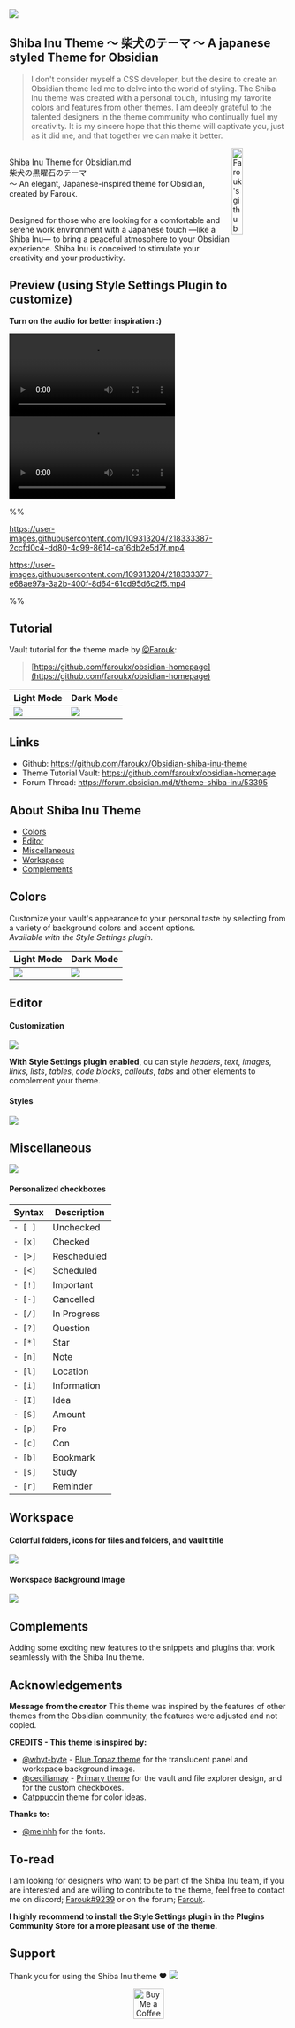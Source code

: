 <img src="https://github.com/faroukx/Obsidian-shiba-inu-theme/blob/main/shibainubackgroundshowcase.png?raw=true">



## Shiba Inu Theme ～ **柴犬のテーマ** ～ A japanese styled Theme for Obsidian 
> I don't consider myself a CSS developer, but the desire to create an Obsidian theme led me to delve into the world of styling. The Shiba Inu theme was created with a personal touch, infusing my favorite colors and features from other themes. I am deeply grateful to the talented designers in the theme community who continually fuel my creativity. It is my sincere hope that this theme will captivate you, just as it did me, and that together we can make it better.

  <a href="https://github.com/faroukx/handle-path-oz">
    <img width="20%" align="right" alt="Farouk's github stats" src="https://github.com/faroukx/Obsidian-shiba-inu-theme/blob/main/img/logo/ShibaOfficiel.png?raw=true" />
  </a> <br> Shiba Inu Theme for Obsidian.md <br> 柴犬の黒曜石のテーマ <br> ～ An elegant, Japanese-inspired theme for Obsidian, created by Farouk. <br> 

<br> Designed for those who are looking for a comfortable and serene work environment with a Japanese touch —like a Shiba Inu— to bring a peaceful atmosphere to your Obsidian experience. 
Shiba Inu is conceived to stimulate your creativity and your productivity.
<br>

## Preview (using Style Settings Plugin to customize)
**Turn on the audio for better inspiration :)**


<video id="video" x-webkit-airplay="true" webkit-playsinline="true" controls>
   <source src="https://user-images.githubusercontent.com/109313204/218333387-2ccfd0c4-dd80-4c99-8614-ca16db2e5d7f.mp4" type="video/mp4">
</video>

<video id="video" x-webkit-airplay="true" webkit-playsinline="true" controls>
   <source src="https://user-images.githubusercontent.com/109313204/218333377-e68ae97a-3a2b-400f-8d64-61cd95d6c2f5.mp4" type="video/mp4">
</video>

%%

https://user-images.githubusercontent.com/109313204/218333387-2ccfd0c4-dd80-4c99-8614-ca16db2e5d7f.mp4

https://user-images.githubusercontent.com/109313204/218333377-e68ae97a-3a2b-400f-8d64-61cd95d6c2f5.mp4

%%

  
## Tutorial

Vault tutorial for the theme made by [@Farouk](https://github.com/faroukx):

> [https://github.com/faroukx/obsidian-homepage](https://github.com/faroukx/obsidian-homepage)<br>
 

| Light Mode                                                                               | Dark Mode                                                                               |
| --------------------------------------------------------------------------------------- | ---------------------------------------------------------------------------------------- |
<img src="https://github.com/faroukx/Obsidian-shiba-inu-theme/raw/main/img/faroukvault/3faroukhomepagelight.png?raw=true"> | <img src="https://github.com/faroukx/Obsidian-shiba-inu-theme/raw/main/img/faroukvault/3faroukhomepagedark.png?raw=true"> |



## Links
- Github: https://github.com/faroukx/Obsidian-shiba-inu-theme <br>
- Theme Tutorial Vault: https://github.com/faroukx/obsidian-homepage <br>
- Forum Thread: https://forum.obsidian.md/t/theme-shiba-inu/53395

## About Shiba Inu Theme
- [Colors](#Colors)
- [Editor](#Editor)
- [Miscellaneous](#Miscellaneous)
- [Workspace](#Workspace)
- [Complements](#Complements)
  
 
## Colors
Customize your vault's appearance to your personal taste by selecting from a variety of background colors and accent options. <br>
_Available with the Style Settings plugin._
  

| Light Mode                                                                               | Dark Mode                                                                               |
| --------------------------------------------------------------------------------------- | ---------------------------------------------------------------------------------------- |
<img src="https://github.com/faroukx/Obsidian-shiba-inu-theme/blob/main/img/showcase/new-images-showcase/Affiche1Lightmode.png?raw=true"> | <img src="https://github.com/faroukx/Obsidian-shiba-inu-theme/blob/main/img/showcase/new-images-showcase/Affiche1Darkmode.png?raw=true"> |


## Editor 
#### Customization
<img src="https://github.com/faroukx/Obsidian-shiba-inu-theme/blob/main/img/showcase/new-images-showcase/Affiche%20Editor.png?raw=true">


**With Style Settings plugin enabled**, ou can style _headers_, _text_, _images_, _links_, _lists_, _tables_, _code blocks_, _callouts_, _tabs_ and other elements to complement your theme.

#### Styles
<img src="https://github.com/faroukx/Obsidian-shiba-inu-theme/blob/main/img/showcase/new-images-showcase/Affiche%20Editor%202.png?raw=true">


## Miscellaneous

<img src="https://github.com/faroukx/Obsidian-shiba-inu-theme/blob/main/img/showcase/new-images-showcase/Shiba%20Miscellaneous.png?raw=true">

#### Personalized checkboxes 

| Syntax | Description |
|--------|-------------|
| `- [ ]`  | Unchecked   |
| `- [x]`  | Checked     |
| `- [>]`  | Rescheduled |
| `- [<]`  | Scheduled   |
| `- [!]`  | Important   |
| `- [-]`  | Cancelled   |
| `- [/]`  | In Progress |
| `- [?]`  | Question    |
| `- [*]`  | Star        |
| `- [n]`  | Note        |
| `- [l]`  | Location    |
| `- [i]`  | Information |
| `- [I]`  | Idea        |
| `- [S]`  | Amount      |
| `- [p]`  | Pro         |
| `- [c]`  | Con         |
| `- [b]`  | Bookmark    |
| `- [s]`  | Study       |
| `- [r]`  | Reminder    |
 

  
## Workspace

#### Colorful folders, icons for files and folders, and vault title
<img src="https://github.com/faroukx/Obsidian-shiba-inu-theme/blob/main/img/showcase/new-images-showcase/Affiche%20Colorful.png?raw=true">

#### Workspace Background Image
<img src="https://github.com/faroukx/Obsidian-shiba-inu-theme/blob/main/img/showcase/new-images-showcase/Affiche%20BackgroundWorkspace.png?raw=true">

## Complements
Adding some exciting new features to the snippets and plugins that work seamlessly with the Shiba Inu theme.


## Acknowledgements
**Message from the creator**
This theme was inspired by the features of other themes from the Obsidian community, the features were adjusted and not copied.

**CREDITS - This theme is inspired by:**
- [@whyt-byte](https://github.com/whyt-byte) - [Blue Topaz theme](https://github.com/whyt-byte/Blue-Topaz_Obsidian-css) for the translucent panel and workspace background image. 
- [@ceciliamay](https://github.com/ceciliamay) - [Primary theme](https://github.com/ceciliamay/obsidianmd-theme-primary) for the vault and file explorer design, and for the custom checkboxes.
- [Catppuccin](https://github.com/catppuccin/obsidian) theme for color ideas.


**Thanks to:**
- [@melnhh](https://github.com/melnhh) for the fonts.    

## To-read

I am looking for designers who want to be part of the Shiba Inu team, if you are interested and are willing to contribute to the theme, feel free to contact me on discord; [Farouk#9239](https://discord.com/) or on the forum; [Farouk](https://forum.obsidian.md/u/Farouk/summary).

**I highly recommend to install the Style Settings plugin in the Plugins Community Store for a more pleasant use of the theme.** 

## Support
Thank you for using the Shiba Inu theme ❤️ 
<img src="https://github.com/faroukx/Obsidian-shiba-inu-theme/blob/main/img/Shiba-Inu-Background.jpg?raw=true">

<center>
  <a href='https://www.buymeacoffee.com/faroukx'  target='_blank'><img height='55' style='border:0px;height:55px;' src='https://cdn.buymeacoffee.com/buttons/v2/default-orange.png' border='0' alt='Buy Me a Coffee at ko-fi.com' /></a>
</center>
